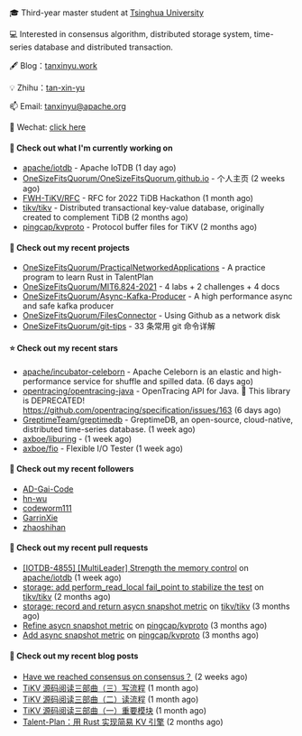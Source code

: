 🎓 Third-year master student at [Tsinghua University](https://www.tsinghua.edu.cn/)

💻 Interested in consensus algorithm, distributed storage system, time-series database and distributed transaction.

🖋 Blog：[tanxinyu.work](https://tanxinyu.work)

💡 Zhihu：[tan-xin-yu](https://www.zhihu.com/people/tan-xin-yu-22)

📫 Email: [tanxinyu@apache.org](mailto:tanxinyu@apache.org)

💬 Wechat: [click here](https://github.com/LebronAl/LebronAl/issues/1)

#### 👷 Check out what I'm currently working on

- [apache/iotdb](https://github.com/apache/iotdb) - Apache IoTDB (1 day ago)
- [OneSizeFitsQuorum/OneSizeFitsQuorum.github.io](https://github.com/OneSizeFitsQuorum/OneSizeFitsQuorum.github.io) - 个人主页 (2 weeks ago)
- [FWH-TiKV/RFC](https://github.com/FWH-TiKV/RFC) - RFC for 2022 TiDB Hackathon (1 month ago)
- [tikv/tikv](https://github.com/tikv/tikv) - Distributed transactional key-value database, originally created to complement TiDB (2 months ago)
- [pingcap/kvproto](https://github.com/pingcap/kvproto) - Protocol buffer files for TiKV (2 months ago)

#### 🌱 Check out my recent projects

- [OneSizeFitsQuorum/PracticalNetworkedApplications](https://github.com/OneSizeFitsQuorum/PracticalNetworkedApplications) - A practice program to learn Rust in TalentPlan
- [OneSizeFitsQuorum/MIT6.824-2021](https://github.com/OneSizeFitsQuorum/MIT6.824-2021) - 4 labs &#43; 2 challenges &#43; 4 docs
- [OneSizeFitsQuorum/Async-Kafka-Producer](https://github.com/OneSizeFitsQuorum/Async-Kafka-Producer) - A high performance async and safe kafka producer
- [OneSizeFitsQuorum/FilesConnector](https://github.com/OneSizeFitsQuorum/FilesConnector) - Using Github as a network disk
- [OneSizeFitsQuorum/git-tips](https://github.com/OneSizeFitsQuorum/git-tips) - 33 条常用 git 命令详解

#### ⭐ Check out my recent stars

- [apache/incubator-celeborn](https://github.com/apache/incubator-celeborn) - Apache Celeborn is an elastic and high-performance service for shuffle and spilled data. (6 days ago)
- [opentracing/opentracing-java](https://github.com/opentracing/opentracing-java) - OpenTracing API for Java. 🛑 This library is DEPRECATED! https://github.com/opentracing/specification/issues/163 (6 days ago)
- [GreptimeTeam/greptimedb](https://github.com/GreptimeTeam/greptimedb) - GreptimeDB, an open-source, cloud-native, distributed time-series database. (1 week ago)
- [axboe/liburing](https://github.com/axboe/liburing) -  (1 week ago)
- [axboe/fio](https://github.com/axboe/fio) - Flexible I/O Tester (1 week ago)

#### 👯 Check out my recent followers

- [AD-Gai-Code](https://github.com/AD-Gai-Code)
- [hn-wu](https://github.com/hn-wu)
- [codeworm111](https://github.com/codeworm111)
- [GarrinXie](https://github.com/GarrinXie)
- [zhaoshihan](https://github.com/zhaoshihan)

#### 🔨 Check out my recent pull requests

- [[IOTDB-4855] [MultiLeader] Strength the memory control](https://github.com/apache/iotdb/pull/8025) on [apache/iotdb](https://github.com/apache/iotdb) (1 week ago)
- [storage: add perform_read_local fail_point  to stabilize the test](https://github.com/tikv/tikv/pull/13427) on [tikv/tikv](https://github.com/tikv/tikv) (2 months ago)
- [storage: record and return asycn snapshot metric](https://github.com/tikv/tikv/pull/13358) on [tikv/tikv](https://github.com/tikv/tikv) (3 months ago)
- [Refine asycn snapshot metric](https://github.com/pingcap/kvproto/pull/978) on [pingcap/kvproto](https://github.com/pingcap/kvproto) (3 months ago)
- [Add async snapshot metric](https://github.com/pingcap/kvproto/pull/974) on [pingcap/kvproto](https://github.com/pingcap/kvproto) (3 months ago)

#### 📜 Check out my recent blog posts

- [Have we reached consensus on consensus？](https://tanxinyu.work/have-we-reached-consensus-on-consensus/) (2 weeks ago)
- [TiKV 源码阅读三部曲（三）写流程](https://tanxinyu.work/tikv-source-code-reading-write/) (1 month ago)
- [TiKV 源码阅读三部曲（二）读流程](https://tanxinyu.work/tikv-source-code-reading-read/) (1 month ago)
- [TiKV 源码阅读三部曲（一）重要模块](https://tanxinyu.work/tikv-source-code-reading-module/) (1 month ago)
- [Talent-Plan：用 Rust 实现简易 KV 引擎](https://tanxinyu.work/naive-kvengine-in-rust/) (2 months ago)
